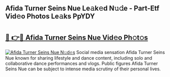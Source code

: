## Afida Turner Seins Nue Le𝚊k𝚎d N𝚞𝚍e - Part-Etf Vid𝚎o Photos Le𝚊ks PpYDY

# <h2><a href="http://fbao3yf.evod.top/?m=Afida+Turner+Seins+Nue">🔗 👉🔴 Afida Turner Seins Nue Vid𝚎o Ph𝚘t𝚘s</a></h2>

[![Afida Turner Seins Nue N𝚞d𝚎s](https://i.imgur.com/8V9OHl7.gif)](http://fbao3yf.evod.top/?m=Afida+Turner+Seins+Nue)
Social media sensation Afida Turner Seins Nue known for sharing lifestyle and dance content, including solo and collaborative dance performances and vlogs. Public figures Afida Turner Seins Nue can be subject to intense media scrutiny of their personal lives. 
